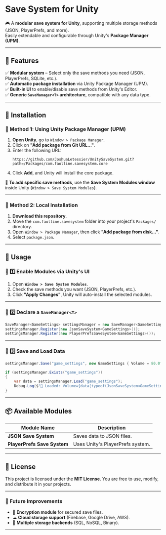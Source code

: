 ﻿# Save System for Unity

🎮 A **modular save system for Unity**, supporting multiple storage methods (JSON, PlayerPrefs, and more).  
Easily extendable and configurable through Unity's **Package Manager (UPM)**.

---

## 📌 Features

✅ **Modular system** – Select only the save methods you need (JSON, PlayerPrefs, SQLite, etc.).  
✅ **Automatic package installation** via Unity Package Manager (UPM).  
✅ **Built-in UI** to enable/disable save methods from Unity's Editor.  
✅ **Generic `SaveManager<T>` architecture**, compatible with any data type.  

---

## 📂 Installation

### 📌 Method 1: Using Unity Package Manager (UPM)
1. **Open Unity**, go to `Window > Package Manager`.
2. Click on **"Add package from Git URL..."**.
3. Enter the following URL:
   ```
   https://github.com/JoshuaLetessier/UnitySaveSystem.git?path=/Packages/com.faolline.savesystem.core
   ```
4. Click **Add**, and Unity will install the core package.

🔹 **To add specific save methods**, use the **Save System Modules window** inside Unity (`Window > Save System Modules`).  

---

### 📌 Method 2: Local Installation
1. **Download this repository**.
2. Move the `com.faolline.savesystem` folder into your project's `Packages/` directory.
3. Open `Window > Package Manager`, then click **"Add package from disk..."**.
4. Select `package.json`.

---

## 🚀 Usage

### 📌 1️⃣ Enable Modules via Unity's UI
1. Open **`Window > Save System Modules`**.
2. Check the save methods you want (JSON, PlayerPrefs, etc.).
3. Click **"Apply Changes"**, Unity will auto-install the selected modules.

---

### 📌 2️⃣ Declare a `SaveManager<T>`
```csharp
SaveManager<GameSettings> settingsManager = new SaveManager<GameSettings>();
settingsManager.Register(new JsonSaveSystem<GameSettings>());
settingsManager.Register(new PlayerPrefsSaveSystem<GameSettings>());
```

---

### 📌 3️⃣ Save and Load Data
```csharp
settingsManager.Save("game_settings", new GameSettings { Volume = 80.0f, Fullscreen = true });

if (settingsManager.Exists("game_settings"))
{
    var data = settingsManager.Load("game_settings");
    Debug.Log($"📂 Loaded: Volume={data[typeof(JsonSaveSystem<GameSettings>)].Volume}");
}
```

---

## 📦 Available Modules
| Module Name | Description |
|-------------|------------|
| **JSON Save System** | Saves data to JSON files. |
| **PlayerPrefs Save System** | Uses Unity's PlayerPrefs system. |

---

## 📜 License
This project is licensed under the **MIT License**. You are free to use, modify, and distribute it in your projects.

---

### 🚀 Future Improvements
- 🔐 **Encryption module** for secured save files.
- ☁ **Cloud storage support** (Firebase, Google Drive, AWS).
- 📂 **Multiple storage backends** (SQL, NoSQL, Binary).
---